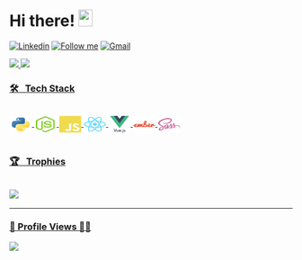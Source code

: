 <h1>Hi there! <img src="https://media.giphy.com/media/hvRJCLFzcasrR4ia7z/giphy.gif" height="30px" width="25px"></h1>

[![Linkedin](https://img.shields.io/badge/-LinkedIn-blue?style=flat&logo=Linkedin&logoColor=white)](https://www.linkedin.com/in/juliani-schlickmann-damasceno/)
[<img src="https://img.shields.io/github/followers/Schlickmann?label=follow&style=social" height="22" title="Follow me" />](https://github.com/Schlickmann) 
[![Gmail](https://img.shields.io/badge/-Gmail-c14438?style=flat&logo=Gmail&logoColor=white)](mailto:juliani.schlickmann@gmail.com)

<p align="left"> 
   <a href="https://github.com/Schlickmann">
  <img height="150em" src="https://github-readme-stats.vercel.app/api?username=Schlickmann&show_icons=true&theme=dracula&include_all_commits=true&count_private=true"/>
  <img height="150em" src="https://github-readme-stats.vercel.app/api/top-langs/?username=Schlickmann&layout=compact&langs_count=7&theme=dracula"/>
</p> 

<h3>🛠 &nbsp; Tech Stack</h3>
<div>
  <br>
  <!-- ICONS https://github.com/devicons/devicon/tree/master/icons -->
  <img align="center" alt="Python" height="30" width="40" src="https://raw.githubusercontent.com/devicons/devicon/master/icons/python/python-original.svg">
  <img align="center" alt="NodeJS" height="30" width="40" src="https://github.com/devicons/devicon/blob/master/icons/nodejs/nodejs-plain.svg">
  <img align="center" alt="JS" height="30" width="40" src="https://raw.githubusercontent.com/devicons/devicon/master/icons/javascript/javascript-plain.svg">
  <img align="center" alt="React" height="30" width="40" src="https://raw.githubusercontent.com/devicons/devicon/master/icons/react/react-original.svg">
  <img align="center" alt="VueJS" height="30" width="40" src="https://github.com/devicons/devicon/blob/master/icons/vuejs/vuejs-original-wordmark.svg">
  <img align="center" alt="Ember" height="30" width="40" src="https://github.com/devicons/devicon/blob/master/icons/ember/ember-original-wordmark.svg">
  <img align="center" alt="Sass" height="30" width="40" src="https://github.com/devicons/devicon/blob/master/icons/sass/sass-original.svg">
</div>

<br />
<h3>🏆 &nbsp; Trophies</h3>

<br />
<img src="https://github-profile-trophy.vercel.app/?username=schlickmann&theme=flat&no-frame=true&margin-w=30" />
<br />
<hr />

<h3>👀 Profile Views 🕵🏻</h3>
<p align="left">
 <img src="https://profile-counter.glitch.me/{Schlickmann}/count.svg"/>
</p>
